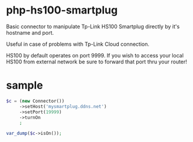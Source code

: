 php-hs100-smartplug
===================

Basic connector to manipulate Tp-Link HS100 Smartplug directly by it's hostname
and port.

Useful in case of problems with Tp-Link Cloud connection.

HS100 by default operates on port 9999. If you wish to access your local HS100
from external network be sure to forward that port thru your router!

sample
======

```php
$c = (new Connector())
     ->setHost('mysmartplug.ddns.net')
     ->setPort(19999)
     ->turnOn
     ;

var_dump($c->isOn());
```